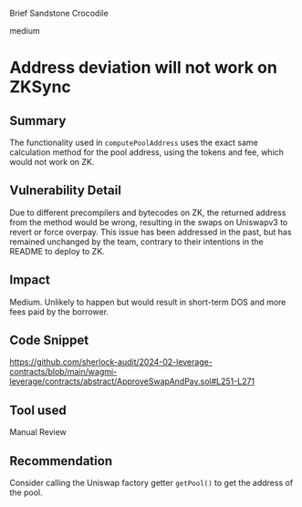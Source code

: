 Brief Sandstone Crocodile

medium

# Address deviation will not work on ZKSync

## Summary
The functionality used in ``computePoolAddress`` uses the exact same calculation method for the pool address, using the tokens and fee, which would not work on ZK.

## Vulnerability Detail
Due to different precompilers and bytecodes on ZK, the returned address from the method would be wrong, resulting in the swaps on Uniswapv3 to revert or force overpay.
This issue has been addressed in the past, but has remained unchanged by the team, contrary to their intentions in the README to deploy to ZK.

## Impact
Medium. Unlikely to happen but would result in short-term DOS and more fees paid by the borrower.

## Code Snippet
https://github.com/sherlock-audit/2024-02-leverage-contracts/blob/main/wagmi-leverage/contracts/abstract/ApproveSwapAndPay.sol#L251-L271

## Tool used

Manual Review

## Recommendation
Consider calling the Uniswap factory getter ``getPool()`` to get the address of the pool.
